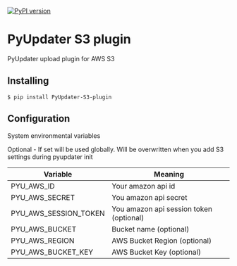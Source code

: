 [![PyPI version](https://badge.fury.io/py/PyUpdater-S3-Plugin.svg)](https://badge.fury.io/py/PyUpdater-S3-Plugin)

# PyUpdater S3 plugin

PyUpdater upload plugin for AWS S3

## Installing

    $ pip install PyUpdater-S3-plugin


## Configuration

System environmental variables

Optional - If set will be used globally. Will be overwritten when you add S3 settings during pyupdater init

| Variable              | Meaning                                 |
| --------------------- |---------------------------------------- |
| PYU_AWS_ID            | Your amazon api id                      |
| PYU_AWS_SECRET        | You amazon api secret                   |
| PYU_AWS_SESSION_TOKEN | You amazon api session token (optional) |
| PYU_AWS_BUCKET        | Bucket name (optional)                  |
| PYU_AWS_REGION        | AWS Bucket Region (optional)            |
| PYU_AWS_BUCKET_KEY    | AWS Bucket Key (optional)               |
